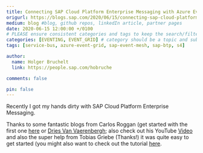```yaml
---
title: Connecting SAP Cloud Platform Enterprise Messaging with Azure Event Grid
origurl: https://blogs.sap.com/2020/06/15/connecting-sap-cloud-platform-enterprise-messaging-with-azure-event-grid/
medium: blog #blog, github repos, linkedIn article, partner pages
date: 2020-06-15 12:00:00 +/0100
# PLEASE ensure consistent categories and tags to keep the search/filtering meaningful!
categories: [EVENTING, EVENT_GRID] # category should be a topic and sub-category primary product
tags: [service-bus, azure-event-grid, sap-event-mesh, sap-btp, s4]     # TAG names should always be lowercase

author:
  name: Holger Bruchelt
  link: https://people.sap.com/hobruche

comments: false

pin: false
---
```


Recently I got my hands dirty with SAP Cloud Platform Enterprise Messaging.

Thanks to some fantastic blogs from Carlos Roggan  (get started with the first one [here](https://blogs.sap.com/2020/03/03/sap-cloud-application-programming-model-and-enterprise-messaging-1-intro) or [Dries Van Vaerenbergh](https://blogs.sap.com/2020/05/06/cloud-foundry-enterprise-messaging-webhooks-%F0%9F%93%A8/); also check out his YouTube [Video](https://www.youtube.com/watch?v=DKI2WgDS_k0) and also the super help from Tobias Griebe (Thanks!) it was quite easy to get started (you might also want to check out the tutorial [here](https://developers.sap.com/tutorials/cp-enterprisemessaging-learn-messaging-concepts.html).
